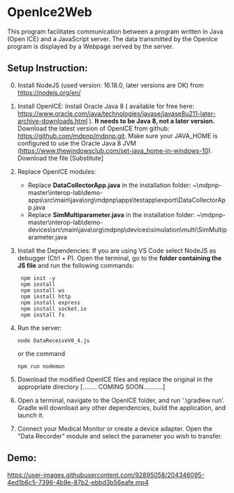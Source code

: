 # OpenIce2Web

This program facilitates communication between a program written in Java (Open ICE) and a JavaScript server.
The data transmitted by the OpenIce program is displayed by a Webpage served by the server.

## Setup Instruction:

0. Install NodeJS (used version: 16.18.0, later versions are OK) from https://nodejs.org/en/

1. Install OpenICE: 
   Install Oracle Java 8 ( available for free here: https://www.oracle.com/java/technologies/javase/javase8u211-later-archive-downloads.html ). **It needs to be Java      8, not a later version.**
   Download the latest version of OpenICE from github: https://github.com/mdpnp/mdpnp.git.
   Make sure your JAVA_HOME is configured to use the Oracle Java 8 JVM (https://www.thewindowsclub.com/set-java_home-in-windows-10).
   Download the file [Substitute]

2. Replace OpenICE modules:
    - Replace **DataCollectorApp.java** in the installation folder: ~\mdpnp-master\interop-lab\demo-apps\src\main\java\org\mdpnp\apps\testapp\export\DataCollectorApp.java
    - Replace **SimMultiparameter.java** in the installation folder: ~\mdpnp-master\interop-lab\demo-devices\src\main\java\org\mdpnp\devices\simulation\multi\SimMultiparameter.java




3. Install the Dependencies:
   If you are using VS Code select NodeJS as debugger (Ctrl + P). Open the terminal, go to the **folder containing the JS file** and run the following commands:
   ```
    npm init -y
    npm install
    npm install ws 
    npm install http 
    npm install express
    npm install socket.io
    npm install fs
    ```
4. Run the server:
    ```
    node DataReceiveV0_4.js
    ```
    or the command
    ```
    npm run nodemon
    ```


5. Download the modified OpenICE files and replace the original in the appropriate directory [........ COMING SOON...........]
6. Open a terminal, navigate to the OpenICE folder, and run ‘.\gradlew run’. Gradle will download any other dependencies, build the application, and launch it.
7. Connect your Medical Monitor or create a device adapter. Open the "Data Recorder" module and select the parameter you wish to transfer.



## Demo:
https://user-images.githubusercontent.com/92895058/204346095-4ed1b6c5-7396-4b9e-87b2-ebbd3b56eafe.mp4
